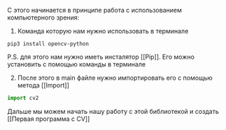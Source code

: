С этого начинается в принципе работа с использованием компьютерного зрения:

1. Команда которую нам нужно использовать в терминале 

```
pip3 install opencv-python
```

P.S. для этого нам нужно иметь инсталятор [[Pip]]. Его можно установить с помощью команды в терминале 

2. После этого в main файле нужно импортировать его с помощью метода [[Import]]   
```python
import cv2
```

Дальше мы можем начать нашу работу с этой библиотекой и создать [[Первая программа с CV]]

